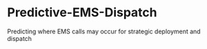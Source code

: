 # Predictive-EMS-Dispatch
Predicting where EMS calls may occur for strategic deployment and dispatch
